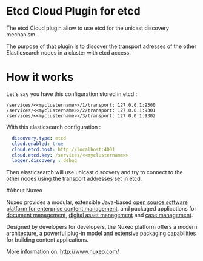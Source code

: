 Etcd Cloud Plugin for etcd
==========================

The etcd Cloud plugin allow to use etcd for the unicast discovery mechanism.


The purpose of that plugin is to discover the transport adresses of the other Elasticsearch nodes in a cluster with etcd access.



# How it works

Let's say you have this configuration stored in etcd :

	/services/<<myclustername>>/1/transport: 127.0.0.1:9300
	/services/<<myclustername>>/2/transport: 127.0.0.1:9301
	/services/<<myclustername>>/3/transport: 127.0.0.1:9302

With this elasticsearch configuration : 

```yaml
  discovery.type: etcd
  cloud.enabled: true
  cloud.etcd.host: http://localhost:4001
  cloud.etcd.key: /services/<<myclustername>>
  logger.discovery : debug
```

Then elasticsearch will use unicast discovery and try to connect to the other nodes using the transport addresses set in etcd. 



#About Nuxeo


Nuxeo provides a modular, extensible Java-based
[open source software platform for enterprise content management](http://www.nuxeo.com/en/products/ep),
and packaged applications for [document management](http://www.nuxeo.com/en/products/document-management),
[digital asset management](http://www.nuxeo.com/en/products/dam) and
[case management](http://www.nuxeo.com/en/products/case-management).

Designed by developers for developers, the Nuxeo platform offers a modern
architecture, a powerful plug-in model and extensive packaging
capabilities for building content applications.

More information on: <http://www.nuxeo.com/>

